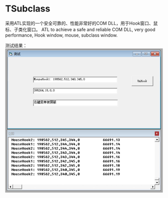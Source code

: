 # TSubclass
采用ATL实现的一个安全可靠的、性能非常好的COM DLL，用于Hook窗口、鼠标、子类化窗口。 ATL to achieve a safe and reliable COM DLL, very good performance, Hook window, mouse, subclass window.   
   
测试结果：   
![image](https://github.com/bzmework/TSubclass/blob/master/test.jpg)